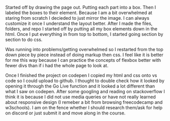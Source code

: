Started off by drawing the page out. Putting each part into a box. Then I labeled the boxes to their element. Because I am a bit overwhelmed at staring from scratch I decieded to just mirror the image. I can always customize it once I understand the layout better. After I made the files, folders, and repo I started off by putting all my box elements down in the html. Once I put everything in from top to bottom, I started going section by section to do css.

 Was running into problems/getting overwhelmed so I restarted from the top down piece by piece instead of doing markup then css. I feel like it is better for me this way because I can practice the concepts of flexbox better with fewer divs than if i had the whole page to look at.

 Once I finished the project on codepen I copied my html and css onto vs code so I could upload to github. I thought to double check how it looked by opening it through the Go Live function and it looked a lot different than what I saw on codepen. After some googling and reading on stackoverflow I think it is because I did not use media queries or have not really learned about responsive design (I remeber a bit from browsing freecodecamp and w3schools). I am on the fence whether I should research them/ask for help on discord or just submit it and move along in the course.  

